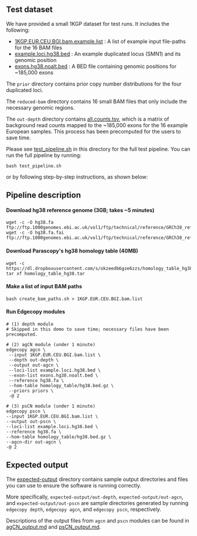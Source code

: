 ## Test dataset

We have provided a small 1KGP dataset for test runs. It includes the following:
- [1KGP.EUR.CEU.BGI.bam.example.list](1KGP.EUR.CEU.BGI.bam.example.list) : A list of example input file-paths for the 16 BAM files
- [example.loci.hg38.bed](example.loci.hg38.bed) : An example duplicated locus (SMN1) and its genomic position
- [exons.hg38.noalt.bed](exons.hg38.noalt.bed) : A BED file containing genomic positions for ~185,000 exons

The `prior` directory contains prior copy number distributions for the four duplicated loci. 

The `reduced-bam` directory contains 16 small BAM files that only include the necessary genomic regions.

The `out-depth` directory contains [all.counts.tsv](out-depth/all/all.counts.tsv), which is a matrix of background read counts mapped to the ~185,000 exons for the 16 example European samples. This process has been precomputed for the users to save time.

Please see [test_pipeline.sh](test_pipeline.sh) in this directory for the full test pipeline. You can run the full pipeline by running:
```
bash test_pipeline.sh
```

or by following step-by-step instructions, as shown below:

## Pipeline description

#### Download hg38 reference genome (3GB; takes ~5 minutes)
```
wget -c -O hg38.fa ftp://ftp.1000genomes.ebi.ac.uk/vol1/ftp/technical/reference/GRCh38_reference_genome/GRCh38_full_analysis_set_plus_decoy_hla.fa
wget -c -O hg38.fa.fai ftp://ftp.1000genomes.ebi.ac.uk/vol1/ftp/technical/reference/GRCh38_reference_genome/GRCh38_full_analysis_set_plus_decoy_hla.fa.fai
```

#### Download Parascopy's hg38 homology table (40MB)
```
wget -c https://dl.dropboxusercontent.com/s/okzeedb6gze6zzs/homology_table_hg38.tar
tar xf homology_table_hg38.tar
```

#### Make a list of input BAM paths
```
bash create_bam_paths.sh > 1KGP.EUR.CEU.BGI.bam.list
```

#### Run Edgecopy modules
```
# (1) depth module 
# Skipped in this demo to save time; necessary files have been precomputed.

# (2) agCN module (under 1 minute)
edgecopy agcn \
 --input 1KGP.EUR.CEU.BGI.bam.list \
 --depth out-depth \
 --output out-agcn \
 --loci-list example.loci.hg38.bed \
 --exon-list exons.hg38.noalt.bed \
 --reference hg38.fa \
 --hom-table homology_table/hg38.bed.gz \
 --priors priors \
 -@ 2

# (3) psCN module (under 1 minute)
edgecopy pscn \
--input 1KGP.EUR.CEU.BGI.bam.list \
--output out-pscn \
--loci-list example.loci.hg38.bed \
--reference hg38.fa \
--hom-table homology_table/hg38.bed.gz \
--agcn-dir out-agcn \
-@ 2
```

## Expected output

The [expected-output](./expected-output/) directory contains sample output directories and files you can use to ensure the software is running correctly.

More specifically, `expected-output/out-depth`, `expected-output/out-agcn`, and `expected-output/out-pscn` are sample directories generated by running `edgecopy depth`, `edgecopy agcn`, and `edgecopy pscn`, respectively.

Descriptions of the output files from `agcn` and `pscn` modules can be found in [agCN_output.md](../docs/agCN_output.md) and [psCN_output.md](../docs/psCN_output.md).
